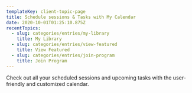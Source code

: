 ```yaml
---
templateKey: client-topic-page
title: Schedule sessions & Tasks with My Calendar
date: 2020-10-01T01:25:10.875Z
recentTopics:
  - slug: categories/entries/my-library
    title: My Library
  - slug: categories/entries/view-featured
    title: View Featured
  - slug: categories/entries/join-program
    title: Join Program
---
```

Check out all your scheduled sessions and upcoming tasks with the user-friendly and customized calendar.
